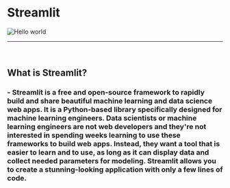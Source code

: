 # Streamlit

<img src="https://res.cloudinary.com/dyd911kmh/image/upload/v1640050215/image27_frqkzv.png" alt="Hello world">
<hr><br>

## What is Streamlit?

### - Streamlit is a free and open-source framework to rapidly build and share beautiful machine learning and data science web apps. It is a Python-based library specifically designed for machine learning engineers. Data scientists or machine learning engineers are not web developers and they're not interested in spending weeks learning to use these frameworks to build web apps. Instead, they want a tool that is easier to learn and to use, as long as it can display data and collect needed parameters for modeling. Streamlit allows you to create a stunning-looking application with only a few lines of code.
